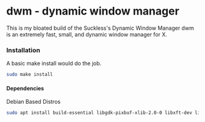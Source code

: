 # dwm - dynamic window manager
This is my bloated build of the Suckless's Dynamic Window Manager
dwm is an extremely fast, small, and dynamic window manager for X.

### Installation
A basic make install would do the job.

```sh
sudo make install
```

#### Dependencies
Debian Based Distros

```sh
sudo apt install build-essential libgdk-pixbuf-xlib-2.0-0 libxft-dev libxinerama-dev
```
